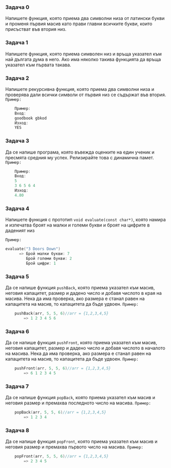 ### Задача 0
Напишете функция, която приема два символни низа от латински букви и променя първия масив като прави главни всичките букви, които присъстват във втория низ.

### Задача 1
Напишете функция, която приема символен низ и връща указател към най дългата дума в него. Ако има няколко такива функцията да връща указател към първата такава.

### Задача 2
Напишете рекурсивна функция, която приема два символни низа и проверява дали всички символи от първия низ се съдържат във втория.
`Пример:`
``` C++
    Пример:
    Вход:
    goodbook gbkod
    Изход:
    YES
```

### Задача 3
Да се напише програма, която въвежда оценките на един ученик и пресмята
средния му успех. Релизирайте това с динамична памет.
`Пример:`
``` C++
    Пример:
    Вход:
    5
    3 6 5 6 4
    Изход:
    4.80
```

### Задача 4
Напишете функция с прототип `void evaluate(const char*)`, която намира и изпечатва
   броят на малки и големи букви и броят на цифрите в даденият низ
   
`Пример:`
``` C++
evaluate("3 Doors Down") 
      => Брой малки букви: 7
         Брой големи букви: 2
         Брой цифри: 1
```
### Задача 5
Да се напише функция `pushBack`, която приема указател към масив, неговия
капацитет, размер и дадено число и добавя числото в края на масива. Нека да има
проверка, ако размера е станал равен на капацитета на масив, то капацитета да бъде
удвоен.
`Пример:`
``` C++
    pushBack(arr, 5, 5, 6)//arr = {1,2,3,4,5} 
        => 1 2 3 4 5 6
```

### Задача 6
Да се напише функция `pushFront`, която приема указател към масив, неговия
капацитет, размер и дадено число и добавя числото в началото на масива. Нека да
има проверка, ако размера е станал равен на капацитета на масив, то капацитета да
бъде удвоен.
`Пример:`
``` C++
    pushFront(arr, 5, 5, 6)//arr = {1,2,3,4,5} 
        => 6 1 2 3 4 5
```

### Задача 7
Да се напише функция `popBack`, която приема указател към масив и неговия размер
и премахва последното число на масива.
`Пример:`
``` C++
    popBack(arr, 5, 5, 6)//arr = {1,2,3,4,5} 
        => 1 2 3 4
```

### Задача 8
Да се напише функция `popFront`, която приема указател към масив и неговия размер
и премахва първото число на масива.
`Пример:`
``` C++
    popFront(arr, 5, 5, 6)//arr = {1,2,3,4,5} 
        => 2 3 4 5
```
